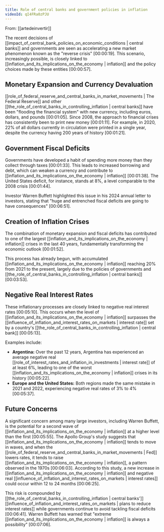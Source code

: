 ```yaml
---
title: Role of central banks and government policies in inflation
videoId: qI4FRa0zPJU
---
```


From: [[artedeinvertir]] <br/> 

The recent decisions of [[impact_of_central_bank_policies_on_economic_conditions | central banks]] and governments are seen as accelerating a new market phenomenon known as the "reverse crisis" <a class="yt-timestamp" data-t="00:00:19">[00:00:19]</a>. This scenario, increasingly possible, is closely linked to [[inflation_and_its_implications_on_the_economy | inflation]] and the policy choices made by these entities <a class="yt-timestamp" data-t="00:00:57">[00:00:57]</a>.

## Monetary Expansion and Currency Devaluation

[[role_of_federal_reserve_and_central_banks_in_market_movements | The Federal Reserve]] and other [[the_role_of_central_banks_in_controlling_inflation | central banks]] have been "flooding the financial system" with new currency, including euros, dollars, and pounds <a class="yt-timestamp" data-t="00:01:05">[00:01:05]</a>. Since 2008, the approach to financial crises has consistently been to print new money <a class="yt-timestamp" data-t="00:01:11">[00:01:11]</a>. For example, in 2020, 22% of all dollars currently in circulation were printed in a single year, despite the currency having 200 years of history <a class="yt-timestamp" data-t="00:01:21">[00:01:21]</a>.

## Government Fiscal Deficits

Governments have developed a habit of spending more money than they collect through taxes <a class="yt-timestamp" data-t="00:01:33">[00:01:33]</a>. This leads to increased borrowing and debt, which can weaken a currency and contribute to [[inflation_and_its_implications_on_the_economy | inflation]] <a class="yt-timestamp" data-t="00:01:38">[00:01:38]</a>. The United States deficit, for instance, stands at 8%, a level comparable to the 2008 crisis <a class="yt-timestamp" data-t="00:01:44">[00:01:44]</a>.

Investor Warren Buffett highlighted this issue in his 2024 annual letter to investors, stating that "huge and entrenched fiscal deficits are going to have consequences" <a class="yt-timestamp" data-t="00:06:51">[00:06:51]</a>.

## Creation of Inflation Crises

The combination of monetary expansion and fiscal deficits has contributed to one of the largest [[inflation_and_its_implications_on_the_economy | inflation]] crises in the last 40 years, fundamentally transforming the economic outlook <a class="yt-timestamp" data-t="00:01:52">[00:01:52]</a>.

This process has already begun, with accumulated [[inflation_and_its_implications_on_the_economy | inflation]] reaching 20% from 2021 to the present, largely due to the policies of governments and [[the_role_of_central_banks_in_controlling_inflation | central banks]] <a class="yt-timestamp" data-t="00:03:53">[00:03:53]</a>.

## Negative Real Interest Rates

These inflationary processes are closely linked to negative real interest rates <a class="yt-timestamp" data-t="00:05:10">[00:05:10]</a>. This occurs when the level of [[inflation_and_its_implications_on_the_economy | inflation]] surpasses the [[influence_of_inflation_and_interest_rates_on_markets | interest rate]] set by a country's [[the_role_of_central_banks_in_controlling_inflation | central bank]] <a class="yt-timestamp" data-t="00:05:13">[00:05:13]</a>.

Examples include:
*   **Argentina:** Over the past 12 years, Argentina has experienced an average negative real [[role_of_interest_rates_and_inflation_in_investments | interest rate]] of at least 6%, leading to one of the worst [[inflation_and_its_implications_on_the_economy | inflation]] crises in its history <a class="yt-timestamp" data-t="00:05:22">[00:05:22]</a>.
*   **Europe and the United States:** Both regions made the same mistake in 2021 and 2022, experiencing negative real rates of 3% to 4% <a class="yt-timestamp" data-t="00:05:37">[00:05:37]</a>.

## Future Concerns

A significant concern among many large investors, including Warren Buffett, is the potential for a second wave of [[inflation_and_its_implications_on_the_economy | inflation]] at a higher level than the first <a class="yt-timestamp" data-t="00:05:55">[00:05:55]</a>. The Apollo Group's study suggests that [[inflation_and_its_implications_on_the_economy | inflation]] tends to move in waves, and when the [[role_of_federal_reserve_and_central_banks_in_market_movements | Fed]] lowers rates, it tends to raise [[inflation_and_its_implications_on_the_economy | inflation]], a pattern observed in the 1970s <a class="yt-timestamp" data-t="00:06:03">[00:06:03]</a>. According to this study, a new increase in [[inflation_and_its_implications_on_the_economy | inflation]] and negative real [[influence_of_inflation_and_interest_rates_on_markets | interest rates]] could occur within 12 to 24 months <a class="yt-timestamp" data-t="00:06:25">[00:06:25]</a>.

This risk is compounded by [[the_role_of_central_banks_in_controlling_inflation | central banks']][[influence_of_inflation_and_interest_rates_on_markets | plans to reduce interest rates]] while governments continue to avoid tackling fiscal deficits <a class="yt-timestamp" data-t="00:06:41">[00:06:41]</a>. Warren Buffett has warned that "extreme [[inflation_and_its_implications_on_the_economy | inflation]] is always a possibility" <a class="yt-timestamp" data-t="00:07:06">[00:07:06]</a>.